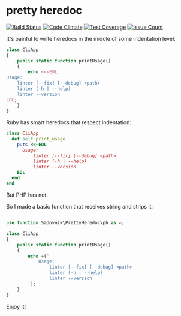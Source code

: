 # pretty heredoc
[![Build Status](https://travis-ci.org/sadovnik/ph.svg?branch=master)](https://travis-ci.org/sadovnik/ph)
[![Code Climate](https://codeclimate.com/github/sadovnik/ph/badges/gpa.svg)](https://codeclimate.com/github/sadovnik/ph)
[![Test Coverage](https://codeclimate.com/github/sadovnik/ph/badges/coverage.svg)](https://codeclimate.com/github/sadovnik/ph/coverage)
[![Issue Count](https://codeclimate.com/github/sadovnik/ph/badges/issue_count.svg)](https://codeclimate.com/github/sadovnik/ph)

It's painful to write heredocs in the middle of some indentation level:
```php
class CliApp
{
    public static function printUsage()
    {
        echo <<<EOL
Usage:
    linter [--fix] [--debug] <path>
    linter (-h | --help)
    linter --version
EOL;
    }
}
```

Ruby has smart heredocs that respect indentation:
```ruby
class CliApp
  def self.print_usage
    puts <<~EOL
      Usage:
          linter [--fix] [--debug] <path>
          linter (-h | --help)
          linter --version
    EOL
  end
end
```

But PHP has not.

So I made a basic function that receives string and strips it:
```php

use function Sadovnik\PrettyHeredoc\ph as ✍️;

class CliApp
{
    public static function printUsage()
    {
        echo ✍️('
            Usage:
                linter [--fix] [--debug] <path>
                linter (-h | --help)
                linter --version
        ');
    }
}
```

Enjoy it!
